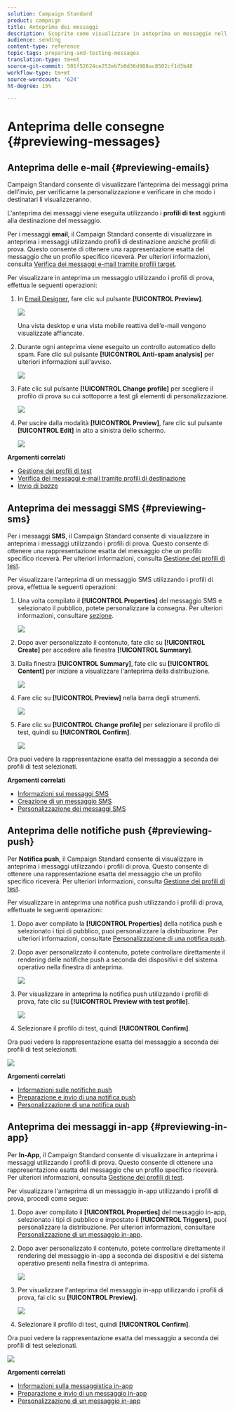 ```yaml
---
solution: Campaign Standard
product: campaign
title: Anteprima dei messaggi
description: Scoprite come visualizzare in anteprima un messaggio nell'editor del contenuto o in Designer e-mail.
audience: sending
content-type: reference
topic-tags: preparing-and-testing-messages
translation-type: tm+mt
source-git-commit: 501f52624ce253eb7b0d36d908ac8502cf1d3b48
workflow-type: tm+mt
source-wordcount: '624'
ht-degree: 15%

---
```



# Anteprima delle consegne {#previewing-messages}

## Anteprima delle e-mail {#previewing-emails}

Campaign Standard consente di visualizzare l’anteprima dei messaggi prima dell’invio, per verificarne la personalizzazione e verificare in che modo i destinatari li visualizzeranno.

L&#39;anteprima dei messaggi viene eseguita utilizzando i **profili di test** aggiunti alla destinazione del messaggio.

Per i messaggi **email**, il Campaign Standard consente di visualizzare in anteprima i messaggi utilizzando profili di destinazione anziché profili di prova. Questo consente di ottenere una rappresentazione esatta del messaggio che un profilo specifico riceverà. Per ulteriori informazioni, consulta [Verifica dei messaggi e-mail tramite profili target](../../sending/using/testing-messages-using-target.md).

Per visualizzare in anteprima un messaggio utilizzando i profili di prova, effettua le seguenti operazioni:

1. In [Email Designer](../../designing/using/designing-content-in-adobe-campaign.md), fare clic sul pulsante **[!UICONTROL Preview]**.

   ![](assets/sending_preview.png)

   Una vista desktop e una vista mobile reattiva dell’e-mail vengono visualizzate affiancate.

1. Durante ogni anteprima viene eseguito un controllo automatico dello spam. Fare clic sul pulsante **[!UICONTROL Anti-spam analysis]** per ulteriori informazioni sull&#39;avviso.

   ![](assets/sending_anti-spam_analysis.png)

1. Fate clic sul pulsante **[!UICONTROL Change profile]** per scegliere il profilo di prova su cui sottoporre a test gli elementi di personalizzazione.

   ![](assets/sending_test-profile.png)

1. Per uscire dalla modalità **[!UICONTROL Preview]**, fare clic sul pulsante **[!UICONTROL Edit]** in alto a sinistra dello schermo.

   ![](assets/sending_preview_edit.png)

**Argomenti correlati**

* [Gestione dei profili di test](../../audiences/using/managing-test-profiles.md)
* [Verifica dei messaggi e-mail tramite profili di destinazione](../../sending/using/testing-messages-using-target.md)
* [Invio di bozze](../../sending/using/sending-proofs.md)

## Anteprima dei messaggi SMS {#previewing-sms}

Per i messaggi **SMS**, il Campaign Standard consente di visualizzare in anteprima i messaggi utilizzando i profili di prova. Questo consente di ottenere una rappresentazione esatta del messaggio che un profilo specifico riceverà. Per ulteriori informazioni, consulta [Gestione dei profili di test](../../audiences/using/managing-test-profiles.md).

Per visualizzare l&#39;anteprima di un messaggio SMS utilizzando i profili di prova, effettua le seguenti operazioni:

1. Una volta compilato il **[!UICONTROL Properties]** del messaggio SMS e selezionato il pubblico, potete personalizzare la consegna. Per ulteriori informazioni, consultare [sezione](../../channels/using/personalizing-sms-messages.md).

   ![](assets/sms_preview.png)

1. Dopo aver personalizzato il contenuto, fate clic su **[!UICONTROL Create]** per accedere alla finestra **[!UICONTROL Summary]**.

1. Dalla finestra **[!UICONTROL Summary]**, fate clic su **[!UICONTROL Content]** per iniziare a visualizzare l&#39;anteprima della distribuzione.

   ![](assets/sms_preview_2.png)

1. Fare clic su **[!UICONTROL Preview]** nella barra degli strumenti.

   ![](assets/sms_preview_3.png)

1. Fare clic su **[!UICONTROL Change profile]** per selezionare il profilo di test, quindi su **[!UICONTROL Confirm]**.

   ![](assets/sms_preview_4.png)

Ora puoi vedere la rappresentazione esatta del messaggio a seconda dei profili di test selezionati.

**Argomenti correlati**

* [Informazioni sui messaggi SMS](../../channels/using/about-sms-messages.md)
* [Creazione di un messaggio SMS](../../channels/using/creating-an-sms-message.md)
* [Personalizzazione dei messaggi SMS](../../channels/using/personalizing-sms-messages.md)

## Anteprima delle notifiche push {#previewing-push}

Per **Notifica push**, il Campaign Standard consente di visualizzare in anteprima i messaggi utilizzando i profili di prova. Questo consente di ottenere una rappresentazione esatta del messaggio che un profilo specifico riceverà. Per ulteriori informazioni, consulta [Gestione dei profili di test](../../audiences/using/managing-test-profiles.md).

Per visualizzare in anteprima una notifica push utilizzando i profili di prova, effettuate le seguenti operazioni:

1. Dopo aver compilato la **[!UICONTROL Properties]** della notifica push e selezionato i tipi di pubblico, puoi personalizzare la distribuzione. Per ulteriori informazioni, consultate [Personalizzazione di una notifica push](../../channels/using/customizing-a-push-notification.md).

1. Dopo aver personalizzato il contenuto, potete controllare direttamente il rendering delle notifiche push a seconda dei dispositivi e del sistema operativo nella finestra di anteprima.

   ![](assets/push_preview.png)

1. Per visualizzare in anteprima la notifica push utilizzando i profili di prova, fate clic su **[!UICONTROL Preview with test profile]**.

   ![](assets/push_preview_2.png)

1. Selezionare il profilo di test, quindi **[!UICONTROL Confirm]**.

Ora puoi vedere la rappresentazione esatta del messaggio a seconda dei profili di test selezionati.

![](assets/push_preview_3.png)

**Argomenti correlati**

* [Informazioni sulle notifiche push](../../channels/using/about-push-notifications.md)
* [Preparazione e invio di una notifica push](../../channels/using/preparing-and-sending-a-push-notification.md)
* [Personalizzazione di una notifica push](../../channels/using/customizing-a-push-notification.md)

## Anteprima dei messaggi in-app {#previewing-in-app}

Per **In-App**, il Campaign Standard consente di visualizzare in anteprima i messaggi utilizzando i profili di prova. Questo consente di ottenere una rappresentazione esatta del messaggio che un profilo specifico riceverà. Per ulteriori informazioni, consulta [Gestione dei profili di test](../../audiences/using/managing-test-profiles.md).

Per visualizzare l&#39;anteprima di un messaggio in-app utilizzando i profili di prova, procedi come segue:

1. Dopo aver compilato il **[!UICONTROL Properties]** del messaggio in-app, selezionato i tipi di pubblico e impostato il **[!UICONTROL Triggers]**, puoi personalizzare la distribuzione. Per ulteriori informazioni, consultare [Personalizzazione di un messaggio in-app](../../channels/using/customizing-an-in-app-message.md).

1. Dopo aver personalizzato il contenuto, potete controllare direttamente il rendering del messaggio in-app a seconda dei dispositivi e del sistema operativo presenti nella finestra di anteprima.

   ![](assets/in_app_preview.png)

1. Per visualizzare l&#39;anteprima del messaggio in-app utilizzando i profili di prova, fai clic su **[!UICONTROL Preview]**.

   ![](assets/in_app_preview_2.png)

1. Selezionare il profilo di test, quindi **[!UICONTROL Confirm]**.

Ora puoi vedere la rappresentazione esatta del messaggio a seconda dei profili di test selezionati.

![](assets/in_app_preview_3.png)

**Argomenti correlati**

* [Informazioni sulla messaggistica in-app](../../channels/using/about-in-app-messaging.md)
* [Preparazione e invio di un messaggio in-app](../../channels/using/preparing-and-sending-an-in-app-message.md)
* [Personalizzazione di un messaggio in-app](../../channels/using/customizing-an-in-app-message.md)